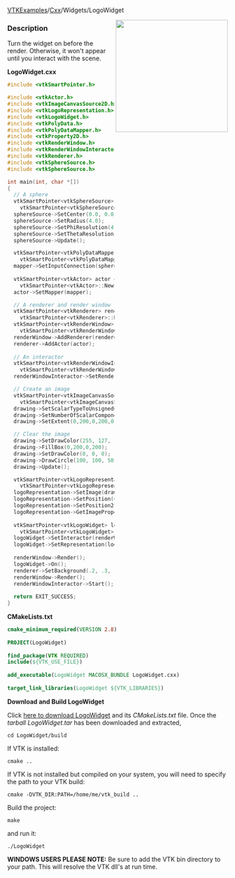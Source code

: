 [VTKExamples](/home/)/[Cxx](/Cxx)/Widgets/LogoWidget

<img align="right" src="https://github.com/lorensen/VTKExamples/blob/gh-pages/Testing/Baseline/Widgets/TestLogoWidget.png?raw=true" width="256" />

### Description
Turn the widget on before the render. Otherwise, it won't appear until you interact with the scene.

**LogoWidget.cxx**
```c++
#include <vtkSmartPointer.h>

#include <vtkActor.h>
#include <vtkImageCanvasSource2D.h>
#include <vtkLogoRepresentation.h>
#include <vtkLogoWidget.h>
#include <vtkPolyData.h>
#include <vtkPolyDataMapper.h>
#include <vtkProperty2D.h>
#include <vtkRenderWindow.h>
#include <vtkRenderWindowInteractor.h>
#include <vtkRenderer.h>
#include <vtkSphereSource.h>
#include <vtkSphereSource.h>

int main(int, char *[])
{
  // A sphere
  vtkSmartPointer<vtkSphereSource> sphereSource =
    vtkSmartPointer<vtkSphereSource>::New();
  sphereSource->SetCenter(0.0, 0.0, 0.0);
  sphereSource->SetRadius(4.0);
  sphereSource->SetPhiResolution(4);
  sphereSource->SetThetaResolution(8);
  sphereSource->Update();

  vtkSmartPointer<vtkPolyDataMapper> mapper =
    vtkSmartPointer<vtkPolyDataMapper>::New();
  mapper->SetInputConnection(sphereSource->GetOutputPort());
 
  vtkSmartPointer<vtkActor> actor =
    vtkSmartPointer<vtkActor>::New();
  actor->SetMapper(mapper);

  // A renderer and render window
  vtkSmartPointer<vtkRenderer> renderer = 
    vtkSmartPointer<vtkRenderer>::New();
  vtkSmartPointer<vtkRenderWindow> renderWindow = 
    vtkSmartPointer<vtkRenderWindow>::New();
  renderWindow->AddRenderer(renderer);
  renderer->AddActor(actor);
  
  // An interactor
  vtkSmartPointer<vtkRenderWindowInteractor> renderWindowInteractor = 
    vtkSmartPointer<vtkRenderWindowInteractor>::New();
  renderWindowInteractor->SetRenderWindow(renderWindow);

  // Create an image
  vtkSmartPointer<vtkImageCanvasSource2D> drawing = 
    vtkSmartPointer<vtkImageCanvasSource2D>::New();
  drawing->SetScalarTypeToUnsignedChar();
  drawing->SetNumberOfScalarComponents(3);
  drawing->SetExtent(0,200,0,200,0,0);

  // Clear the image
  drawing->SetDrawColor(255, 127, 100);
  drawing->FillBox(0,200,0,200);
  drawing->SetDrawColor(0, 0, 0);
  drawing->DrawCircle(100, 100, 50);
  drawing->Update();

  vtkSmartPointer<vtkLogoRepresentation> logoRepresentation = 
    vtkSmartPointer<vtkLogoRepresentation>::New();
  logoRepresentation->SetImage(drawing->GetOutput());
  logoRepresentation->SetPosition(0,0);
  logoRepresentation->SetPosition2(.4, .4);
  logoRepresentation->GetImageProperty()->SetOpacity(.7);
  
  vtkSmartPointer<vtkLogoWidget> logoWidget = 
    vtkSmartPointer<vtkLogoWidget>::New();
  logoWidget->SetInteractor(renderWindowInteractor);
  logoWidget->SetRepresentation(logoRepresentation);
  
  renderWindow->Render();
  logoWidget->On();
  renderer->SetBackground(.2, .3, .4);
  renderWindow->Render();
  renderWindowInteractor->Start();
  
  return EXIT_SUCCESS;
}
```
**CMakeLists.txt**
```cmake
cmake_minimum_required(VERSION 2.8)
 
PROJECT(LogoWidget)
 
find_package(VTK REQUIRED)
include(${VTK_USE_FILE})
 
add_executable(LogoWidget MACOSX_BUNDLE LogoWidget.cxx)
 
target_link_libraries(LogoWidget ${VTK_LIBRARIES})
```

**Download and Build LogoWidget**

Click [here to download LogoWidget](https://github.com/lorensen/VTKWikiExamplesTarballs/raw/master/LogoWidget.tar) and its *CMakeLists.txt* file.
Once the *tarball LogoWidget.tar* has been downloaded and extracted,
```
cd LogoWidget/build 
```
If VTK is installed:
```
cmake ..
```
If VTK is not installed but compiled on your system, you will need to specify the path to your VTK build:
```
cmake -DVTK_DIR:PATH=/home/me/vtk_build ..
```
Build the project:
```
make
```
and run it:
```
./LogoWidget
```
**WINDOWS USERS PLEASE NOTE:** Be sure to add the VTK bin directory to your path. This will resolve the VTK dll's at run time.

